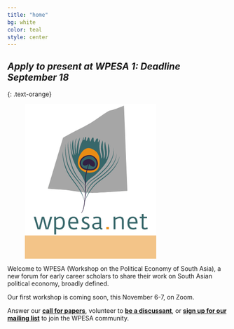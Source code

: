 ```yaml
---
title: "home"
bg: white
color: teal
style: center
---
```


## *Apply to present at WPESA 1: Deadline September 18*
{: .text-orange}


<figure>
  <a>
  <span class="fa-stack subtlecircle" style="font-size:220px; background:rgba(233, 140, 20,.5)">
   <img src="img/wpesa_logo.png" style="max-width: 300px;"
      alt="WPESA logo" />
      </span>
   </a>
</figure>



Welcome to WPESA (Workshop on the Political Economy of South Asia), a new forum for early career scholars to share their work on South Asian political economy, broadly defined.

Our first workshop is coming soon, this November 6-7, on Zoom.

Answer our [**call for papers**](#details), volunteer to [**be a discussant**](#details), or [**sign up for our mailing list**](#details) to join the WPESA community. 
